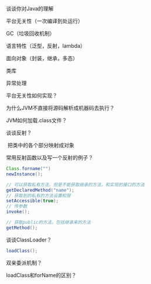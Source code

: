 谈谈你对Java的理解

平台无关性（一次编译到处运行）

GC（垃圾回收机制）

语言特性（泛型，反射，lambda）

面向对象（封装，继承，多态）

类库

异常处理



平台无关性如何实现？

为什么JVM不直接将源码解析成机器码去执行？

JVM如何加载.class文件？



谈谈反射？

​	把类中的各个部分映射成对象

常用反射函数以及写一个反射的例子？

```java
Class.forname("")
newInstance();

// 可以获取私有方法，但是不能获取继承的方法，和实现的接口的方法
getDeclaredMethod("name");
// 获取到的私有的方法设置权限
setAccessible(true);
// 传参数
invoke();

// 获取public的方法，包括继承来的方法
getMethod();
```



谈谈ClassLoader？

```java
loadClass();
```

双亲委派机制？

loadClass和forName的区别？







